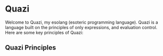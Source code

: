 # Quazi
Welcome to Quazi, my esolang (esoteric programming language). Quazi is a language built on the principles of only expressions, and evaluation control. Here are some key principles of Quazi:
## Quazi Principles
